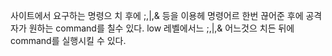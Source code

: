 사이트에서 요구하는 명령으 치 후에 ;,|,& 등을 이용헤 명령어르 한번 끊어준 후에 공격자가 원하는 command를 칠수 있다. 
low 레벨에서느 ;,|,& 어느것으 치든 뒤에 command를 실행시킬 수 있다. 
